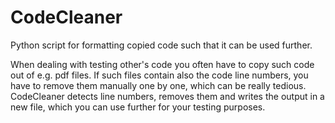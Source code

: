 # CodeCleaner
Python script for formatting copied code such that it can be used further.

When dealing with testing other's code you often have to copy such code out of e.g. pdf files. If such files contain also the code line numbers, you have to remove them manually one by one, which can be really tedious. CodeCleaner detects line numbers, removes them and writes the output in a new file, which you can use further for your testing purposes. 
